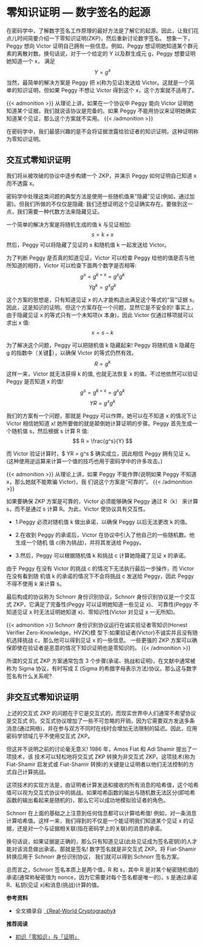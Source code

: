 # 零知识证明 — 数字签名的起源



在密码学中，了解数字签名工作原理的最好方法是了解它的起源。因此，让我们花点儿时间简要介绍一下零知识证明(ZKP)，然后重新讨论数字签名。
想象一下，Peggy 想向 Victor 证明自己拥有一些信息。例如，Peggy 想证明她知道某个群元素的离散对数。换句话说，对于一个给定的 Y 以及群生成元 g，Peggy 想要证明她知道一个 x， 满足 $$ Y = {g^x} $$ 当然，最简单的解决方案是 Peggy 把 x(称为见证)发送给 Victor。这就是一个简单的知识证明，但如果 Peggy 不想让 Victor 得到这个 x，这个方案就不适用了。

{{< admonition >}}
从理论上讲，如果在一个协议中 Peggy 能向 Victor 证明她知道某个证据，我们就说该协议是完备的。如果 Peggy 不能用协议来证明她确实知道某个见证，那么这个方案就不实用。
{{< /admonition >}}

在密码学中，我们最感兴趣的是不会将证据泄露给验证者的知识证明，这种证明称为零知识证明。

## 交互式零知识证明

我们将从被攻破的协议中逐步构建一个 ZKP，并演示 Peggy 如何证明自己知道 x 而不透露 x。

密码学中处理这类问题的典型方法是使用一些随机值来“隐藏”见证(例如，通过加密)。但我们所做的不仅仅是隐藏: 我们还想证明这个见证确实存在。要做到这一点，我们需要一种代数方法来隐藏见证。

一个简单的解决方案是将随机生成的值 k 与见证相加: $$ s = k + x $$ 然后，Peggy 可以将隐藏了见证的 s 和随机值 k 一起发送给 Victor。

为了判断 Peggy 是否真的知道见证，Victor 可以检查 Peggy 给他的值是否与他所知道的相符，Victor 可以检查下面两个数字是否相等: $$ g^s = g^{k+x} = {g^x}{g^k} $$ $$ Y{g^k} = {g^x}{g^k} $$

这个方案的思想是，只有知道见证 x 的人才能构造出满足这个等式的“盲”证据 s。因此，这是知识的证明。但这个方案存在一个问题，显然它是不安全的! 事实上，由于隐藏见证 x 的等式只有一个未知项(x 本身)，因此 Victor 仅通过移项就可以求出 x 值: $$ x = s - k $$ 

为了解决这个问题，Peggy 可以把随机值 k 隐藏起来! Peggy 将随机值 k 隐藏在 g 的指数中（关键🤔），以确保 Victor 的等式仍然有效。 $$ R = g^k $$ 这样一来，Victor 就无法获得 k 的值, 也就无法恢复 x 的值。不过他依然可以验证 Peggy 是否知道 x 的值! $$ g^s = g^{k+x} = {g^x}{g^k} $$ $$ YR = {g^x}{g^k} $$

我们的方案有一个问题，那就是 Peggy 可以作弊。她可以在不知道 x 的情况下让 Victor 相信她知道 x! 她所要做的就是颠倒她计算证明的步骤。Peggy 首先生成一个随机值 s，然后根据 s 计算 R 值: $$ R = \frac{g^s}{Y} $$

而 Victor 验证计算时，$ YR = g^s $ 确实成立，因此相信 Peggy 拥有见证 x。(这种使用逆运算来计算一个值的技巧也用于密码学中的许多攻击。)

{{< admonition >}}
从理论上讲，如果 Peggy 不能作弊(说明如果 Peggy 不知道 x，那么她就不能欺骗 Victor)，我 们说这个方案是“可靠的”。
{{< /admonition >}}

如果要确保 ZKP 方案是可靠的，Victor 必须能够确保 Peggy 通过 R（k） 来计算 s，而不是通过 s 计算 R。为此，Victor 使协议具有交互性。

- 1.Peggy 必须对随机值 k 做出承诺，以确保 Peggy 以后无法更改 k 的值。

- 2.在收到 Peggy 的承诺后，Victor 在协议中引入了他自己的一些随机数。他生成一个随机 值 c(称为挑战)，并将其发送给 Peggy。

- 3.然后，Peggy 可以根据随机值 k 和挑战 c 计算她隐藏了见证 x 的承诺。

由于 Peggy 在没有 Victor 的挑战 c 的情况下无法执行最后一步操作，而 Victor 在没有看到随 机值 k 的承诺的情况下不会将挑战 c 发送给 Peggy，因此 Peggy 不得不使用 k 来计算 s。

最后构成的协议称为 Schnorr 身份识别协议，Schnorr 身份识别协议是一个交互式 ZKP，它满足了完备性(Peggy 可以证明她知道一些见证 x)、 可靠性(Peggy 不知道见证 x 时无法证明她知道 x)、零知识性(Victor 对见证 x 一无所知)。

{{< admonition >}}
Schnorr 身份识别协议运行在诚实验证者零知识(Honest Verifier Zero-Knowledge，HVZK)模 型下:如果验证者(Victor)不诚实并且没有随机选择挑战 c，那么他可以得到见证 x 的一些信息。 一些更强的 ZKP 方案可以确保即使在验证者是恶意的情况下知识证明也是零知识的。
{{< /admonition >}}

所谓的交互式 ZKP 方案通常包含 3 个步骤(承诺、挑战和证明)，在文献中通常被称为 Sigma 协议，有时写成 Σ (Sigma 的希腊字母表示方法)协议。那么这与数字签名有什么关系呢?

## 非交互式零知识证明

上述的交互式 ZKP 的问题在于它是交互式的，而现实世界中人们通常不希望协议是交互式 的。交互式协议增加了一些不可忽略的开销，因为它需要双方发送多条消息(通过网络)，并在参与双方不同时在线时会增加无法限制的延迟。因此，应用密码学领域几乎不使用交互式 ZKP。

但这并不说明之前的讨论毫无意义! 1986 年，Amos Fiat 和 Adi Shamir 提出了一项技术，该 技术可以轻松地将交互式 ZKP 转换为非交互式 ZKP。这项技术(称为 Fiat-Shamir 启发式或 Fiat-Shamir 转换)的关键是让证明者以他们无法控制的方式自己计算挑战。

这项技术的实现方法是，由证明者计算发送和接收的所有消息的哈希值，这个哈希值可以视为交互式协议中的挑战。如果哈希函数的输出与随机数无法区分(即哈希函数的输出看起来是随机的)，那么它可以成功地模拟验证者的角色。

Schnorr 在上面的基础之上注意到任何信息都可以计算哈希值! 例如，对一条消息计算哈希值。这样一来，我们得到的不仅是一个能证明我们知道某个见证 x 的证据，还是对一个与证据相关联(指在密码学上的关联)的消息的承诺。

换句话说，如果证据是正确的，那么只有知道见证(此处见证成为签名密钥)的人才能对该消息做出承诺。那就是签名! 数字签名就是非交互式 ZKP。将 Fiat-Shamir 转换应用于 Schnorr 身份识别协议， 我们就可以得到 Schnorr 签名方案。

总而言之，Schnorr 签名本质上是两个值，R 和 s，其中 R 是对某个秘密随机值的承诺(通常称秘密值为 nonce，因为它需要对每个签名都是唯一的)，s 是通过承诺 R、私钥(见证 x)和消息(挑战)计算的值。

**参考资料**

- 全文摘录自 [《Real-World Cryptography》](https://book.douban.com/subject/34615742/)

**推荐阅读**

- [初识「零知识」与「证明」](https://mp.weixin.qq.com/s/XQL_taBhPkCHGZOBc24MyQ)

